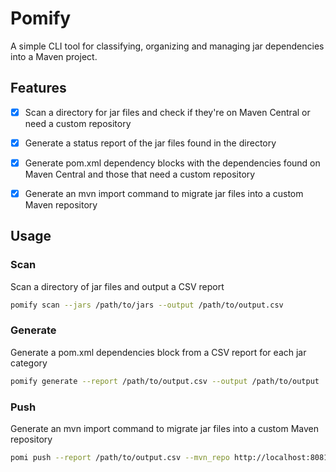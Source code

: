 # Pomify

A simple CLI tool for classifying, organizing and managing jar dependencies into a Maven project.

## Features

- [x] Scan a directory for jar files and check if they're on Maven Central or need a custom repository
- [x] Generate a status report of the jar files found in the directory
- [x] Generate pom.xml dependency blocks with the dependencies found on Maven Central and those that need a custom repository
- [x] Generate an mvn import command to migrate jar files into a custom Maven repository


## Usage

### Scan
Scan a directory of jar files and output a CSV report

```bash
pomify scan --jars /path/to/jars --output /path/to/output.csv
```

### Generate

Generate a pom.xml dependencies block from a CSV report for each jar category

```bash
pomify generate --report /path/to/output.csv --output /path/to/output
```


### Push

Generate an mvn import command to migrate jar files into a custom Maven repository

```bash
pomi push --report /path/to/output.csv --mvn_repo http://localhost:8081/repository/maven-releases
```

